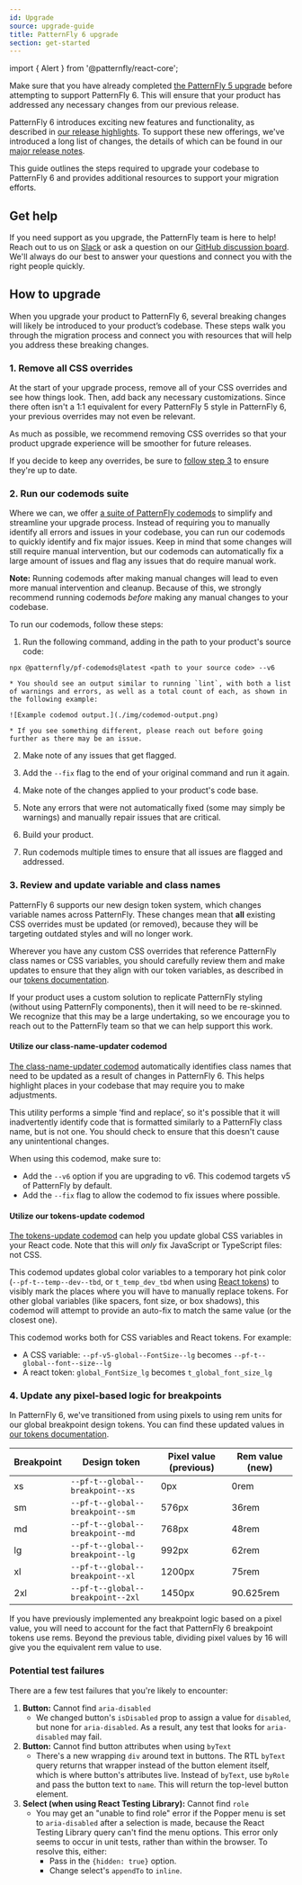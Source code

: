 ```yaml
---
id: Upgrade
source: upgrade-guide
title: PatternFly 6 upgrade
section: get-started
---
```

import { Alert } from '@patternfly/react-core';

<Alert variant="info" isInline title="Before you upgrade"> Make sure that you have already completed [the PatternFly 5 upgrade](https://www.patternfly.org/get-started/upgrade) before attempting to support PatternFly 6. This will ensure that your product has addressed any necessary changes from our previous release.
</Alert>

PatternFly 6 introduces exciting new features and functionality, as described in [our release highlights](/get-started/release-highlights). To support these new offerings, we've introduced a long list of changes, the details of which can be found in our [major release notes](/get-started/upgrade/release-notes). 

This guide outlines the steps required to upgrade your codebase to PatternFly 6 and provides additional resources to support your migration efforts.  

## Get help 

If you need support as you upgrade, the PatternFly team is here to help! Reach out to us on [Slack](https://join.slack.com/t/patternfly/shared_invite/zt-1npmqswgk-bF2R1E2rglV8jz5DNTezMQ) or ask a question on our [GitHub discussion board](https://github.com/orgs/patternfly/discussions). We'll always do our best to answer your questions and connect you with the right people quickly. 

## How to upgrade

When you upgrade your product to PatternFly 6, several breaking changes will likely be introduced to your product’s codebase. These steps walk you through the migration process and connect you with resources that will help you address these breaking changes.

### 1. Remove all CSS overrides
At the start of your upgrade process, remove all of your CSS overrides and see how things look. Then, add back any necessary customizations. Since there often isn't a 1:1 equivalent for every PatternFly 5 style in PatternFly 6, your previous overrides may not even be relevant. 

As much as possible, we recommend removing CSS overrides so that your product upgrade experience will be smoother for future releases. 

If you decide to keep any overrides, be sure to [follow step 3](#3-review-and-update-variable-and-class-names) to ensure they're up to date.

### 2. Run our codemods suite

Where we can, we offer [a suite of PatternFly codemods](https://github.com/patternfly/pf-codemods/) to simplify and streamline your upgrade process. Instead of requiring you to manually identify all errors and issues in your codebase, you can run our codemods to quickly identify and fix major issues. Keep in mind that some changes will still require manual intervention, but our codemods can automatically fix a large amount of issues and flag any issues that do require manual work.

**Note:** Running codemods after making manual changes will lead to even more manual intervention and cleanup. Because of this, we strongly recommend running codemods _before_ making any manual changes to your codebase.

To run our codemods, follow these steps: 

1. Run the following command, adding in the path to your product's source code: 

  `npx @patternfly/pf-codemods@latest <path to your source code> --v6`

    * You should see an output similar to running `lint`, with both a list of warnings and errors, as well as a total count of each, as shown in the following example:
    
    ![Example codemod output.](./img/codemod-output.png)

    * If you see something different, please reach out before going further as there may be an issue.

2. Make note of any issues that get flagged.

3. Add the `--fix` flag to the end of your original command and run it again. 

4. Make note of the changes applied to your product's code base.

5. Note any errors that were not automatically fixed (some may simply be warnings) and manually repair issues that are critical.

6. Build your product.

7. Run codemods multiple times to ensure that all issues are flagged and addressed.

### 3. Review and update variable and class names

PatternFly 6 supports our new design token system, which changes variable names across PatternFly. These changes mean that **all** existing CSS overrides must be updated (or removed), because they will be targeting outdated styles and will no longer work. 

Wherever you have any custom CSS overrides that reference PatternFly class names or CSS variables, you should carefully review them and make updates to ensure that they align with our token variables, as described in our [tokens documentation](/tokens/all-patternfly-tokens). 

If your product uses a custom solution to replicate PatternFly styling (without using PatternFly components), then it will need to be re-skinned. We recognize that this may be a large undertaking, so we encourage you to reach out to the PatternFly team so that we can help support this work. 

#### Utilize our class-name-updater codemod
[The class-name-updater codemod](https://github.com/patternfly/pf-codemods/tree/main/packages/class-name-updater) automatically identifies class names that need to be updated as a result of changes in PatternFly 6. This helps highlight places in your codebase that may require you to make adjustments. 

This utility performs a simple ‘find and replace’, so it's possible that it will inadvertently identify code that is formatted similarly to a PatternFly class name, but is not one. You should check to ensure that this doesn't cause any unintentional changes.

When using this codemod, make sure to: 
- Add the `--v6` option if you are upgrading to v6. This codemod targets v5 of PatternFly by default.
- Add the `--fix` flag to allow the codemod to fix issues where possible.

#### Utilize our tokens-update codemod

[The tokens-update codemod](https://github.com/patternfly/pf-codemods?tab=readme-ov-file#tokens-update) can help you update global CSS variables in your React code. Note that this will *only* fix JavaScript or TypeScript files: not CSS. 

This codemod updates global color variables to a temporary hot pink color (`--pf-t--temp--dev--tbd`, or `t_temp_dev_tbd` when using [React tokens](/tokens/develop-with-tokens#react-tokens)) to visibly mark the places where you will have to manually replace tokens. For other global variables (like spacers, font size, or box shadows), this codemod will attempt to provide an auto-fix to match the same value (or the closest one).

This codemod works both for CSS variables and React tokens. For example:
- A CSS variable: `--pf-v5-global--FontSize--lg` becomes `--pf-t--global--font--size--lg`
- A react token: `global_FontSize_lg` becomes `t_global_font_size_lg`

### 4. Update any pixel-based logic for breakpoints

In PatternFly 6, we've transitioned from using pixels to using rem units for our global breakpoint design tokens. You can find these updated values in [our tokens documentation](patternfly.org/tokens/all-patternfly-tokens).

Breakpoint | Design token | Pixel value (previous) | Rem value (new) |
| --- | --- | --- | --- |
| xs |`--pf-t--global--breakpoint--xs` | 0px | 0rem
| sm |`--pf-t--global--breakpoint--sm` | 576px | 36rem
| md |`--pf-t--global--breakpoint--md` | 768px | 48rem
| lg |`--pf-t--global--breakpoint--lg` | 992px | 62rem
| xl |`--pf-t--global--breakpoint--xl` | 1200px | 75rem
| 2xl |`--pf-t--global--breakpoint--2xl` | 1450px | 90.625rem

If you have previously implemented any breakpoint logic based on a pixel value, you will need to account for the fact that PatternFly 6 breakpoint tokens use rems. Beyond the previous table, dividing pixel values by 16 will give you the equivalent rem value to use.

### Potential test failures

There are a few test failures that you're likely to encounter: 

1. **Button:** Cannot find `aria-disabled`
    - We changed button's `isDisabled` prop to assign a value for `disabled`, but none for `aria-disabled`. As a result, any test that looks for `aria-disabled` may fail.
1. **Button:** Cannot find button attributes when using `byText`
    - There's a new wrapping `div` around text in buttons. The RTL `byText` query returns that wrapper instead of the button element itself, which is where button's attributes live. Instead of `byText`, use `byRole` and pass the button text to `name`. This will return the top-level button element.
1. **Select (when using React Testing Library):** Cannot find `role`
    - You may get an "unable to find role" error if the Popper menu is set to `aria-disabled` after a selection is made, because the React Testing Library query can't find the menu options. This error only seems to occur in unit tests, rather than within the browser. To resolve this, either: 
        - Pass in the `{hidden: true}` option. 
        - Change select's `appendTo` to `inline`.